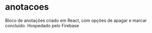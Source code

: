 # anotacoes
Bloco de anotações criado em React, com opções de apagar e marcar concluído. Hospedado pelo Firebase

